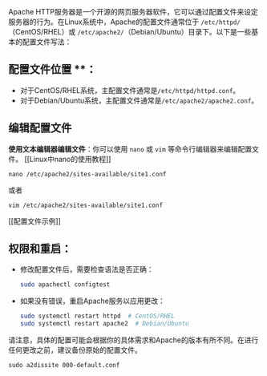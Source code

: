 Apache HTTP服务器是一个开源的网页服务器软件，它可以通过配置文件来设定服务器的行为。在Linux系统中，Apache的配置文件通常位于 `/etc/httpd/`（CentOS/RHEL）或 `/etc/apache2/`（Debian/Ubuntu）目录下。以下是一些基本的配置文件写法：

## 配置文件位置 **：
   - 对于CentOS/RHEL系统，主配置文件通常是`/etc/httpd/httpd.conf`。
   - 对于Debian/Ubuntu系统，主配置文件通常是`/etc/apache2/apache2.conf`。
## 编辑配置文件
**使用文本编辑器编辑文件**：你可以使用 `nano` 或 `vim` 等命令行编辑器来编辑配置文件。
[[Linux中nano的使用教程]]

```
nano /etc/apache2/sites-available/site1.conf
```

或者

```
vim /etc/apache2/sites-available/site1.conf
```

[[配置文件示例]]

## 权限和重启：
   - 修改配置文件后，需要检查语法是否正确：

     ```bash
     sudo apachectl configtest
     ```

   - 如果没有错误，重启Apache服务以应用更改：

     ```bash
     sudo systemctl restart httpd  # CentOS/RHEL
     sudo systemctl restart apache2  # Debian/Ubuntu
     ```

请注意，具体的配置可能会根据你的具体需求和Apache的版本有所不同。在进行任何更改之前，建议备份原始的配置文件。


```
sudo a2dissite 000-default.conf
```